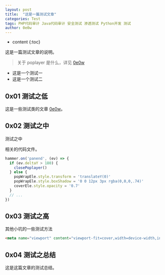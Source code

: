 ```yaml
---
layout: post
title:  "这是一篇测试文章"
categories: Test
tags: PHP代码审计 Java代码审计 安全测试 渗透测试 Python开发 测试
author: 0e0w
---
```


* content
{:toc}

这是一篇测试文章的说明。


> 关于 poplayer 是什么，详见 [0e0w](http://www.0e0w.com/)

- 这是一个测试一
- 这是一个测试二


## 0x01 测试之低

这是一些测试类的文章 [0e0w](http://www.0e0w.com/)。


## 0x02 测试之中

测试之中

相关的代码文件。
```js
hammer.on('panend', (ev) => {
  if (ev.deltaY > 180) {
    closePoplayer()
  } else {
    popWrapEle.style.transform = 'translateY(0)'
    popWrapEle.style.boxShadow = '0 0 12px 3px rgba(0,0,0,.74)'
    coverEle.style.opacity = '0.7'
  }
  // ...
})
```

## 0x03 测试之高

其他小坑的一些测试方法

``` html
<meta name="viewport" content="viewport-fit=cover,width=device-width,initial-scale=1,maximum-scale=1,user-scalable=no">
```

## 0x04 测试之总结

这是这篇文章的测试总结。
